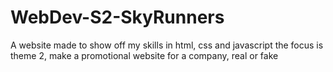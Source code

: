 # WebDev-S2-SkyRunners

A website made to show off my skills in html, css and javascript
the focus is theme 2, make a promotional website for a company, real or fake